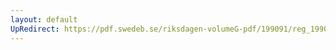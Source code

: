 ```yaml
---
layout: default
UpRedirect: https://pdf.swedeb.se/riksdagen-volumeG-pdf/199091/reg_199091/reg_199091_0404.pdf
---
```

